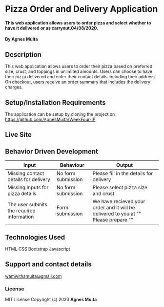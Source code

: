 # Pizza Order and Delivery Application 
#### This web application allows users to order pizza and select whether to have it delivered or as carryout.04/08/2020.
#### By **Agnes Muita**
## Description
This web application allows users to order their pizza based on preferred size, crust, and toppings in unlimited amounts. Users can choose to have their pizza delivered and enter their contact details including their address. On checkout, users receive an order summary that includes the delivery charges.
## Setup/Installation Requirements
The application can be setup by cloning the project on https://github.com/AgnesMuita/WeekFour-IP
## Live Site


## Behavior Driven Development
| Input            | Behaviour                         | Output                        |
| ------------------- | ----------------------------- | ----------------------------- |
| Missing contact details for delivery | No form submission| Please fill in the details for delivery |
| Missing inputs for pizza details  | No form submission | Please select pizza size and crust |
| The user submits the required information | Form submission| We have recieved your order and it will be delivered to you at "" Please prepare ""|

## Technologies Used
HTML
CSS
Bootstrap
Javascript
## Support and contact details
wamwithamuita@gmail.com
### License
MIT License Copyright (c) 2020 **Agnes Muita**
